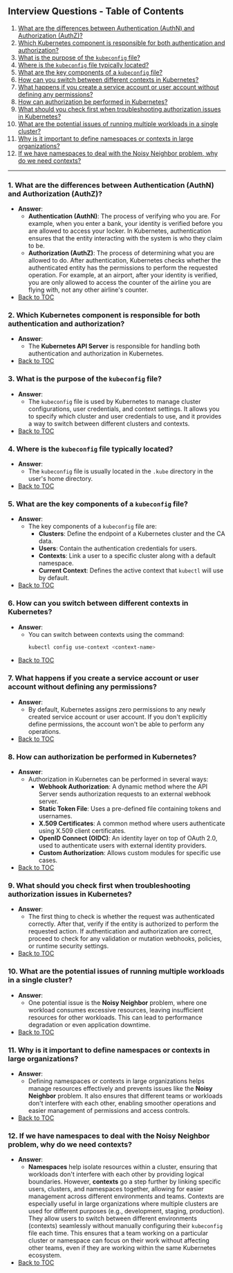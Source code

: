 
## Interview Questions - Table of Contents

1. [What are the differences between Authentication (AuthN) and Authorization (AuthZ)?](#1-what-are-the-differences-between-authentication-authn-and-authorization-authz)
2. [Which Kubernetes component is responsible for both authentication and authorization?](#2-which-kubernetes-component-is-responsible-for-both-authentication-and-authorization)
3. [What is the purpose of the `kubeconfig` file?](#3-what-is-the-purpose-of-the-kubeconfig-file)
4. [Where is the `kubeconfig` file typically located?](#4-where-is-the-kubeconfig-file-typically-located)
5. [What are the key components of a `kubeconfig` file?](#5-what-are-the-key-components-of-a-kubeconfig-file)
6. [How can you switch between different contexts in Kubernetes?](#6-how-can-you-switch-between-different-contexts-in-kubernetes)
7. [What happens if you create a service account or user account without defining any permissions?](#7-what-happens-if-you-create-a-service-account-or-user-account-without-defining-any-permissions)
8. [How can authorization be performed in Kubernetes?](#8-how-can-authorization-be-performed-in-kubernetes)
9. [What should you check first when troubleshooting authorization issues in Kubernetes?](#9-what-should-you-check-first-when-troubleshooting-authorization-issues-in-kubernetes)
10. [What are the potential issues of running multiple workloads in a single cluster?](#10-what-are-the-potential-issues-of-running-multiple-workloads-in-a-single-cluster)
11. [Why is it important to define namespaces or contexts in large organizations?](#11-why-is-it-important-to-define-namespaces-or-contexts-in-large-organizations)
12. [If we have namespaces to deal with the Noisy Neighbor problem, why do we need contexts?](#12-if-we-have-namespaces-to-deal-with-the-noisy-neighbor-problem-why-do-we-need-contexts)

---

### 1. What are the differences between Authentication (AuthN) and Authorization (AuthZ)?
- **Answer**: 
  - **Authentication (AuthN)**: The process of verifying who you are. For example, when you enter a bank, your identity is verified before you are allowed to access your locker. In Kubernetes, authentication ensures that the entity interacting with the system is who they claim to be.
  - **Authorization (AuthZ)**: The process of determining what you are allowed to do. After authentication, Kubernetes checks whether the authenticated entity has the permissions to perform the requested operation. For example, at an airport, after your identity is verified, you are only allowed to access the counter of the airline you are flying with, not any other airline's counter.
- [Back to TOC](#interview-questions---table-of-contents)

### 2. Which Kubernetes component is responsible for both authentication and authorization?
- **Answer**: 
  - The **Kubernetes API Server** is responsible for handling both authentication and authorization in Kubernetes.
- [Back to TOC](#interview-questions---table-of-contents)

### 3. What is the purpose of the `kubeconfig` file?
- **Answer**: 
  - The `kubeconfig` file is used by Kubernetes to manage cluster configurations, user credentials, and context settings. It allows you to specify which cluster and user credentials to use, and it provides a way to switch between different clusters and contexts.
- [Back to TOC](#interview-questions---table-of-contents)

### 4. Where is the `kubeconfig` file typically located?
- **Answer**: 
  - The `kubeconfig` file is usually located in the `.kube` directory in the user's home directory.
- [Back to TOC](#interview-questions---table-of-contents)

### 5. What are the key components of a `kubeconfig` file?
- **Answer**: 
  - The key components of a `kubeconfig` file are:
    - **Clusters**: Define the endpoint of a Kubernetes cluster and the CA data.
    - **Users**: Contain the authentication credentials for users.
    - **Contexts**: Link a user to a specific cluster along with a default namespace.
    - **Current Context**: Defines the active context that `kubectl` will use by default.
- [Back to TOC](#interview-questions---table-of-contents)

### 6. How can you switch between different contexts in Kubernetes?
- **Answer**: 
  - You can switch between contexts using the command:
    ```bash
    kubectl config use-context <context-name>
    ```
- [Back to TOC](#interview-questions---table-of-contents)

### 7. What happens if you create a service account or user account without defining any permissions?
- **Answer**: 
  - By default, Kubernetes assigns zero permissions to any newly created service account or user account. If you don't explicitly define permissions, the account won't be able to perform any operations.
- [Back to TOC](#interview-questions---table-of-contents)

### 8. How can authorization be performed in Kubernetes?
- **Answer**: 
  - Authorization in Kubernetes can be performed in several ways:
    - **Webhook Authorization**: A dynamic method where the API Server sends authorization requests to an external webhook server.
    - **Static Token File**: Uses a pre-defined file containing tokens and usernames.
    - **X.509 Certificates**: A common method where users authenticate using X.509 client certificates.
    - **OpenID Connect (OIDC)**: An identity layer on top of OAuth 2.0, used to authenticate users with external identity providers.
    - **Custom Authorization**: Allows custom modules for specific use cases.
- [Back to TOC](#interview-questions---table-of-contents)

### 9. What should you check first when troubleshooting authorization issues in Kubernetes?
- **Answer**: 
  - The first thing to check is whether the request was authenticated correctly. After that, verify if the entity is authorized to perform the requested action. If authentication and authorization are correct, proceed to check for any validation or mutation webhooks, policies, or runtime security settings.
- [Back to TOC](#interview-questions---table-of-contents)

### 10. What are the potential issues of running multiple workloads in a single cluster?
- **Answer**: 
  - One potential issue is the **Noisy Neighbor** problem, where one workload consumes excessive resources, leaving insufficient resources for other workloads. This can lead to performance degradation or even application downtime.
- [Back to TOC](#interview-questions---table-of-contents)

### 11. Why is it important to define namespaces or contexts in large organizations?
- **Answer**: 
  - Defining namespaces or contexts in large organizations helps manage resources effectively and prevents issues like the **Noisy Neighbor** problem. It also ensures that different teams or workloads don't interfere with each other, enabling smoother operations and easier management of permissions and access controls.
- [Back to TOC](#interview-questions---table-of-contents)

### 12. If we have namespaces to deal with the Noisy Neighbor problem, why do we need contexts?
- **Answer**: 
  - **Namespaces** help isolate resources within a cluster, ensuring that workloads don't interfere with each other by providing logical boundaries. However, **contexts** go a step further by linking specific users, clusters, and namespaces together, allowing for easier management across different environments and teams. Contexts are especially useful in large organizations where multiple clusters are used for different purposes (e.g., development, staging, production). They allow users to switch between different environments (contexts) seamlessly without manually configuring their `kubeconfig` file each time. This ensures that a team working on a particular cluster or namespace can focus on their work without affecting other teams, even if they are working within the same Kubernetes ecosystem.
- [Back to TOC](#interview-questions---table-of-contents)

